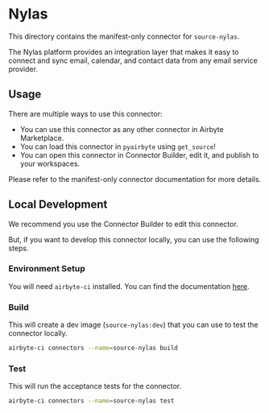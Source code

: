 # Nylas
This directory contains the manifest-only connector for `source-nylas`.

The Nylas platform provides an integration layer that makes it easy to connect and sync email, calendar, and contact data from any email service provider.

## Usage
There are multiple ways to use this connector:
- You can use this connector as any other connector in Airbyte Marketplace.
- You can load this connector in `pyairbyte` using `get_source`!
- You can open this connector in Connector Builder, edit it, and publish to your workspaces.

Please refer to the manifest-only connector documentation for more details.

## Local Development
We recommend you use the Connector Builder to edit this connector.

But, if you want to develop this connector locally, you can use the following steps.

### Environment Setup
You will need `airbyte-ci` installed. You can find the documentation [here](airbyte-ci).

### Build
This will create a dev image (`source-nylas:dev`) that you can use to test the connector locally.
```bash
airbyte-ci connectors --name=source-nylas build
```

### Test
This will run the acceptance tests for the connector.
```bash
airbyte-ci connectors --name=source-nylas test
```

